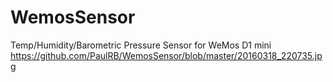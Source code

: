 # WemosSensor
Temp/Humidity/Barometric Pressure Sensor for WeMos D1 mini
https://github.com/PaulRB/WemosSensor/blob/master/20160318_220735.jpg
